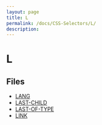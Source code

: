 ```yaml
---
layout: page
title: L
permalink: /docs/CSS-Selectors/L/
description: 
---
```


# L



## Files
* [LANG](/compare.html2pdf.tools/docs/CSS-Selectors/L/lang.md)
* [LAST-CHILD](/compare.html2pdf.tools/docs/CSS-Selectors/L/last-child.md)
* [LAST-OF-TYPE](/compare.html2pdf.tools/docs/CSS-Selectors/L/last-of-type.md)
* [LINK](/compare.html2pdf.tools/docs/CSS-Selectors/L/link.md)

